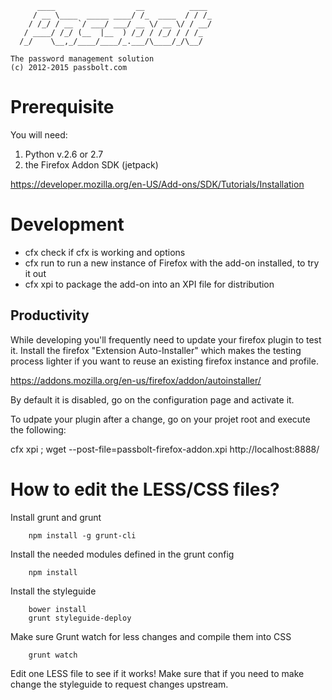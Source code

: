 	      ____                  __          ____
	     / __ \____  _____ ____/ /_  ____  / / /_
	    / /_/ / __ `/ ___/ ___/ __ \/ __ \/ / __/
	   / ____/ /_/ (__  |__  ) /_/ / /_/ / / /_
	  /_/    \__,_/____/____/_.___/\____/_/\__/
	
	The password management solution
	(c) 2012-2015 passbolt.com

Prerequisite
=========

You will need:
1. Python v.2.6 or 2.7
2. the Firefox Addon SDK (jetpack)


https://developer.mozilla.org/en-US/Add-ons/SDK/Tutorials/Installation


Development
=========
- cfx check if cfx is working and options
- cfx run to run a new instance of Firefox with the add-on installed, to try it out
- cfx xpi to package the add-on into an XPI file for distribution


Productivity
--------

While developing you'll frequently need to update your firefox plugin to test
it. Install the firefox "Extension Auto-Installer" which makes the testing process
lighter if you want to reuse an existing firefox instance and profile.


https://addons.mozilla.org/en-us/firefox/addon/autoinstaller/


By default it is disabled, go on the configuration page and activate it.

To udpate your plugin after a change, go on your projet root and execute
the following:

cfx xpi ; wget --post-file=passbolt-firefox-addon.xpi http://localhost:8888/


How to edit the LESS/CSS files?
===============================

Install grunt and grunt
```
	npm install -g grunt-cli
```
Install the needed modules defined in the grunt config
```
	npm install
```
Install the styleguide
```
	bower install
	grunt styleguide-deploy
```
Make sure Grunt watch for less changes and compile them into CSS
```
	grunt watch
```
Edit one LESS file to see if it works!
Make sure that if you need to make change the styleguide to request changes upstream.
